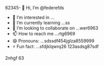 62345- 👋 Hi, I’m @federefds
- 👀 I’m interested in ...
- 🌱 I’m currently learning ...ss
- 💞️ I’m looking to collaborate on ...wer6963
- 📫 How to reach me ...rtg6969
- 😄 Pronouns: ...sdssdf454jglza8559999
- ⚡ Fun fact: ...sfdjklqwrq26
123asdsg87sdf
<!---4561154
federefds/federefds is a ✨ special ✨ repository because its `README.md` (11this file) appears on your GitHub profjllile.
You can click the Preview link to take a look at your changes.45
--->
2nhgf
63
